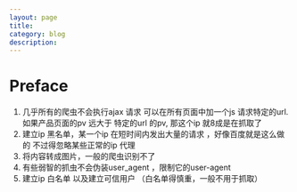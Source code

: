 ```yaml
---
layout: page
title:	
category: blog
description: 
---
```

# Preface

1. 几乎所有的爬虫不会执行ajax 请求
可以在所有页面中加一个js 请求特定的url. 如果产品页面的pv 远大于 特定的url 的pv, 那这个ip 就8成是在抓取了
2. 建立ip 黑名单，某一个ip 在短时间内发出大量的请求 ，好像百度就是这么做的 不过得忽略某些正常的ip 代理
3. 将内容转成图片，一般的爬虫识别不了
4. 有些弱智的抓虫不会伪装user_agent ，限制它的user-agent
5. 建立ip 白名单 以及建立可信用户 （白名单得慎重，一般不用于抓取）
